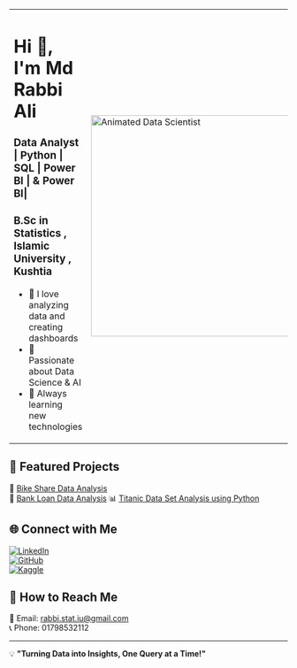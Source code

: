 
<table>
  <tr>
    <td>
      <h1>Hi 👋, I'm Md Rabbi Ali</h1>
      <h3>Data Analyst | Python | SQL | Power BI | & Power BI| </h3>
       <h3>B.Sc in Statistics , Islamic University , Kushtia </h3>
      <ul>
        <li>🔹 I love analyzing data and creating dashboards</li>
        <li>🔹 Passionate about Data Science & AI</li>
        <li>🔹 Always learning new technologies</li>
      </ul>
    </td>
    <td>
      <img src="https://github.com/user-attachments/assets/77f2cf64-b620-457f-ae85-3662b28e4b1b" width="400" alt="Animated Data Scientist">
    </td>
  </tr>
</table>


## 📂 Featured Projects  
🚀 [Bike Share Data Analysis](https://github.com/RabbiTheAnalyst/Bike-Share-Data-Analysis)  
🏦 [Bank Loan Data Analysis](https://github.com/RabbiTheAnalyst/-Bank-Loan-Data-Analysis-)
📊 [Titanic Data Set Analysis using Python](https://www.kaggle.com/code/mdrabbiali/titanic-dataset-eda-logistic-regression)

## 🌐 Connect with Me  
[![LinkedIn](https://img.shields.io/badge/LinkedIn-blue?style=for-the-badge&logo=linkedin)](https://linkedin.com/in/rabbitheanalyst)  
[![GitHub](https://img.shields.io/badge/GitHub-black?style=for-the-badge&logo=github)](https://github.com/RabbiTheAnalyst)  
[![Kaggle](https://img.shields.io/badge/Kaggle-blue?style=for-the-badge&logo=kaggle)](https://www.kaggle.com/mdrabbiali)  

## 📩 How to Reach Me  
📧 Email: rabbi.stat.iu@gmail.com  
📞 Phone: 01798532112  

---
💡 **"Turning Data into Insights, One Query at a Time!"**
